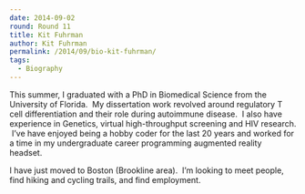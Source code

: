 ```yaml
---
date: 2014-09-02
round: Round 11
title: Kit Fuhrman
author: Kit Fuhrman
permalink: /2014/09/bio-kit-fuhrman/
tags:
  - Biography
---
```

This summer, I graduated with a PhD in Biomedical Science from the University of Florida.  My dissertation work revolved around regulatory T cell differentiation and their role during autoimmune disease.  I also have experience in Genetics, virtual high-throughput screening and HIV research.  I&#8217;ve have enjoyed being a hobby coder for the last 20 years and worked for a time in my undergraduate career programming augmented reality headset.

I have just moved to Boston (Brookline area).  I&#8217;m looking to meet people, find hiking and cycling trails, and find employment.
